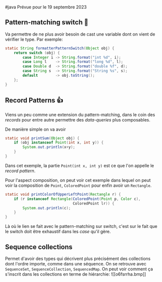 #java 
Prévue pour le 19 septembre 2023

## Pattern-matching switch 🚀
Va permettre de ne plus avoir besoin de cast une variable dont on vient de vérifier le type.
Par exemple:
```java
static String formatterPatternSwitch(Object obj) {
    return switch (obj) {
        case Integer i -> String.format("int %d", i);
        case Long l    -> String.format("long %d", l);
        case Double d  -> String.format("double %f", d);
        case String s  -> String.format("String %s", s);
        default        -> obj.toString();
    };
}
```

## Record Patterns 👍
Viens un peu comme une extension du pattern-matching, dans le coin des *records* pour entre autre permettre des *data-queries* plus composables.

De manière simple on va avoir
```java
static void printSum(Object obj) {
    if (obj instanceof Point(int x, int y)) {
        System.out.println(x+y);
    }
}
```
Dans cet exemple, la partie `Point(int x, int y)` est ce que l'on appelle le *record pattern*.

Pour l'aspect composition, on peut voir cet exemple dans lequel on peut voir la composition de `Point`, `ColoredPoint` pour enfin avoir un `Rectangle`.
```java
static void printColorOfUpperLeftPoint(Rectangle r) {
    if (r instanceof Rectangle(ColoredPoint(Point p, Color c),
                               ColoredPoint lr)) {
        System.out.println(c);
    }
}
```

Là où le lien se fait avec le pattern-matching sur switch, c'est sur le fait que le switch doit être exhaustif dans les *case* qu'il gère.

## Sequence collections
Permet d'avoir des types qui décrivent plus précisément des collections dont l'ordre importe, comme dans une séquence.
On se retrouve avec `SequenceSet`, `SequenceCollection`, `SequencedMap`. On peut voir comment ça s'inscrit dans les collections en terme de hiérarchie:
![[o6fsrrha.bmp]]
